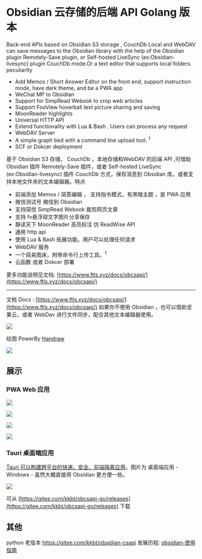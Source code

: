 # Obsidian 云存储的后端 API Golang 版本

Back-end APIs based on Obsidian S3 storage , CouchDb Local and WebDAV can save messages to the Obsidian library with the help of the Obsidian plugin Remotely-Save plugin, or Self-hosted LiveSync (ex:Obsidian-livesync) plugin CouchDb mode.Or a text editor that supports local folders. peculiarity

- Add Memos / Short Answer Editor on the front end, support instruction mode, have dark theme, and be a PWA app
- WeChat MP to Obsidian
- Support for SimpRead Webook to crop web articles
- Support FooView hoverball text picture sharing and saving
- MoonReader highlights
- Universal HTTP API
- Extend functionality with Lua & Bash . Users can process any request
- WebDAV Server
- A simple graph bed with a command line upload tool. <sup>1</sup>
- SCF or Dokcer deployment

基于 Obsidian S3 存储， CouchDb ，本地存储和WebDAV 的后端 API ,可借助 Obsidian 插件 Remotely-Save 插件，或者 Self-hosted LiveSync (ex:Obsidian-livesync) 插件 CouchDb 方式，保存消息到 Obsidian 库。或者支持本地文件夹的文本编辑器。特点

- 前端添加 Memos / 简答编辑 ， 支持指令模式，有黑暗主题 ，是 PWA 应用
- 微信测试号 微信到 Obsidian
- 支持简悦 SimpRead Webook 裁剪网页文章
- 支持 fv悬浮球文字图片分享保存
- 静读天下 MoonReader 高亮标注 仿 ReadWise API
- 通用 http api
- 使用 Lua & Bash 拓展功能。用户可以处理任何请求
- WebDAV 服务
- 一个简易图床，附带命令行上传工具。<sup>1</sup>
- 云函数 或者 Dokcer 部署


更多功能说明见文档: [https://www.ftls.xyz/docs/obcsapi/](https://www.ftls.xyz/docs/obcsapi/)

---

文档 Docs : [https://www.ftls.xyz/docs/obcsapi/](https://www.ftls.xyz/docs/obcsapi/)
如果你不使用 Obsidian ，也可以借助坚果云，或者 WebDav 进行文件同步，配合其他文本编辑器使用。

![](obcsapi-docs/docs/images/default_canvas.svg)

绘图 PowerBy [Handraw](https://handraw.top/)

![](obcsapi-docs/docs/images/canvas_2_show.svg)



## 展示

### PWA Web 应用

![](obcsapi-docs/docs/images/Snipaste_2023-05-09_21-21-34.png)

![](obcsapi-docs/docs/images/Snipaste_2023-05-09_21-22-36.png)

![](obcsapi-docs/docs/images/Snipaste_2023-05-09_21-26-04.png)

![](obcsapi-docs/docs/images/Snipaste_2023-05-09_21-26-13.png)

### Tauri 桌面端应用 

[Tauri 可以构建跨平台的快速、安全、前端隔离应用](https://tauri.app/zh-cn/)。图片为 桌面端应用  - Windows - 虽然大概直接用 Obsidian 更方便一些。

![](obcsapi-docs/docs/images/Snipaste_2023-08-01_12-57-50-tauri-windows.png)

可从 [https://gitee.com/kkbt/obcsapi-go/releases](https://gitee.com/kkbt/obcsapi-go/releases) 下载

## 其他

python 老版本 https://gitee.com/kkbt/obsidian-csapi 
发展历程: [obsidian-使用指南](https://www.ftls.xyz/series/obsidian-%E4%BD%BF%E7%94%A8%E6%8C%87%E5%8D%97/)